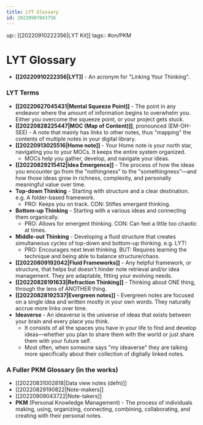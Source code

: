 ```yaml
---
title: LYT Glossary
id: 20220907043756
---
```

up:: [[20220910222356|LYT Kit]]
tags:: #on/PKM 

# LYT Glossary
- **[[20220910222356|LYT]]** - An acronym for "Linking Your Thinking".

### LYT Terms
- **[[20220627045431|Mental Squeeze Point]]** - The point in any endeavor where the amount of information begins to overwhelm you. Either you overcome the squeeze point, or your project gets stuck.
- **[[20220828225447|MOC (Map of Content)]]**, pronounced (EM-OH-SEE) - A note that mainly has links to other notes, thus "mapping" the contents of multiple notes in your digital library. 
- **[[20220913025516|Home note]]** - Your Home note is your north star, navigating you to your MOCs. It keeps the entire system organized.
	- MOCs help you gather, develop, and navigate your ideas.
- **[[20220829215412|Idea Emergence]]** - The process of how the ideas you encounter go from the "nothingness" to the "somethingness"—and how those ideas grow in richness, complexity, and personally meaningful value over time.
- **Top-down Thinking** - Starting with structure and a clear destination. e.g. A folder-based framework.
	- PRO: Keeps you on track. CON: Stifles emergent thinking.
- **Bottom-up Thinking** - Starting with a various ideas and connecting them organically. 
	- PRO: Allows for emergent thinking. CON: Can feel a little too chaotic at times. 
- **Middle-out Thinking** - Developing a fluid structure that creates simultaneous cycles of top-down and bottom-up thinking. e.g. LYT!
	- PRO: Encourages next level thinking. BUT: Requires learning the technique and being able to balance structure/chaos. 
- **[[20220809192042|Fluid Frameworks]]** - Any helpful framework, or structure, that helps but doesn't hinder note retrieval and/or idea management. They are adaptable, fitting your evolving needs.
- **[[20220828191633|Refraction Thinking]]** - Thinking about ONE thing, through the lens of ANOTHER thing. 
- **[[20220828192537|Evergreen notes]]** - Evergreen notes are focused on a single idea and written mostly in your own words. They naturally accrue more links over time.
- **Ideaverse** - An ideaverse is the universe of ideas that exists between your brain and every place you think. 
	- It consists of all the spaces you have in your life to find and develop ideas—whether you plan to share them with the world or just share them with your future self. 
	- Most often, when someone says "my ideaverse" they are talking more specifically about their collection of digitally linked notes.

### A Fuller PKM Glossary (in the works)
- [[20220831002818|Data view notes (defn)]]
- [[20220829190822|Note-makers]]
- [[20220909043722|Note-takers]]
- **PKM** (Personal Knowledge Management) - The process of individuals making, using, organizing, connecting, combining, collaborating, and creating with their personal notes.